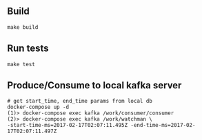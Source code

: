 ## Build

```
make build
```

## Run tests
```
make test
```

## Produce/Consume to local kafka server

```
# get start_time, end_time params from local db
docker-compose up -d
(1)> docker-compose exec kafka /work/consumer/consumer
(2)> docker-compose exec kafka /work/watchman \
-start-time-ms=2017-02-17T02:07:11.495Z -end-time-ms=2017-02-17T02:07:11.497Z
```
